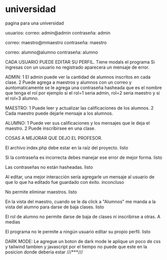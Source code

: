 # universidad
pagina para una universidad

usuarios:
correo:
admin@admin
contraseña:
admin

correo:
maestro@mmaestro
contraseña:
maestro

correo:
alumno@alumno
contraseña:
alumno



CADA USUARIO PUEDE EDITAR SU PERFIL.
Tiene modals el programa
Si ingresas con un usuario no registrado aparecera un mensaje de error.

ADMIN:
1 El admin puede ver la cantidad de alumnos inscritos en cada clase.
2 Puede agrega a maestros y alumnos con un correo y auntomaticamente
se le agrega una contraseña hasheada que es el nombre que tenga el rol
por ejemplo si el rol=1 seria admin, rol=2 seria maestro y si el rol=3  alumno.

MAESTRO: 
1 Puede leer y actualizar las calificaciones de los alumnos. 
2 Cada maestro puede dejarle mensaje a los alumnos.

ALUMNO:
1 Puede ver sus calificaciones y los mensajes que le deja el maestro.
2 Puede inscribirsee en una clase.


COSAS A MEJORAR QUE DEJO EL PROFESOR.

El archivo index.php debe estar en la raíz del proyecto. 
listo

Si la contraseña es incorrecta debes manejar ese error de mejor forma. 
listo

Las contraseñas no están hasheadas. 
listo

Al editar, una mejor interacción sería agregarle un mensaje al usuario de que lo que ha editado fue guardado con éxito. 
inconcluso

No permite eliminar maestros. 
listo

En la vista del maestro, cuando se le da click a "Alumnos" me manda a la vista del alumno para darse de baja clases. 
listo

El rol de alumno no permite darse de baja de clases ni inscribirse a otras. 
A medias

El programa no le permite a ningún usuario editar su propio perfil. 
listo


DARK MODE:
Le agregue un boton de dark mode 
le aplique un poco de css y tailwind tambien y javascript
por el tiempo no puede que este en la posicion donde deberia estar 
///***///
